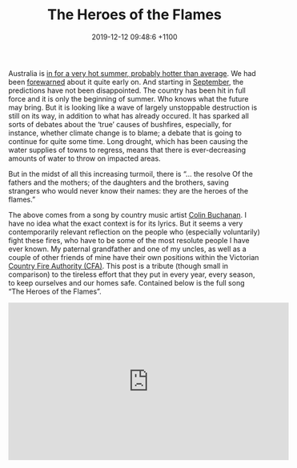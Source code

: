 ﻿---
layout: post
title: "The Heroes of the Flames"
date: 2019-12-12 09:48:6 +1100
categories: Music, reflections.
description: "Music, country, Colin Buchanan, bushfire, fire, flames, weather, heroes, blog, reflection"
---

Australia is [in for a very hot summer, probably hotter than average](https://www.rfs.nsw.gov.au/about-us/our-districts/mid-lachlan-valley/latest-news/climate-overview/).  We had been [forewarned](https://www.theguardian.com/australia-news/2019/aug/28/bushfire-season-australia-warned-to-prepare-early-amid-grim-outlook/) about it quite early on.  And starting in [September](https://www.theguardian.com/australia-news/2019/sep/06/homes-destroyed-as-four-out-of-control-bushfires-burning-across-nsw/), the predictions have not been disappointed.  The country has been hit in full force and it is only the beginning of summer.  Who knows what the future may bring.  But it is looking like a wave of largely unstoppable destruction is still on its way, in addition to what has already occured.  It has sparked all sorts of debates about the &lsquo;true&rsquo; causes of bushfires, especially, for instance, whether climate change is to blame; a debate that is going to continue for quite some time.  Long drought, which has been causing the water supplies of towns to regress, means that there is ever-decreasing amounts of water to throw on impacted areas.

But in the midst of all this increasing turmoil, there is &ldquo;... the resolve
Of the fathers and the mothers;
of the daughters and the brothers,
saving strangers who would never know their names:
they are the heroes of the flames.&rdquo;

The above comes from a song by country music artist [Colin Buchanan](https://colinbuchanan.com.au/pages/about-us/).  I have no idea what the exact context is for its lyrics.  But it seems a very contemporarily relevant reflection on the people who (especially voluntarily) fight these fires, who  have to be some of the most resolute people I have ever known.  My paternal grandfather and one of my uncles, as well as a couple of other friends of mine have their own positions within the Victorian [Country Fire Authority (CFA)](https://www.cfa.vic.gov.au/).  This post is a tribute (though small in comparison) to the tireless effort that they put in every year, every season, to keep ourselves and our homes safe.  Contained below is the full song &ldquo;The Heroes of the Flames&rdquo;.

<iframe width="560" height="315" src="https://www.youtube-nocookie.com/embed/C1CuJtbhiBI" frameborder="0" allow="accelerometer; autoplay; encrypted-media; gyroscope; picture-in-picture" allowfullscreen></iframe>